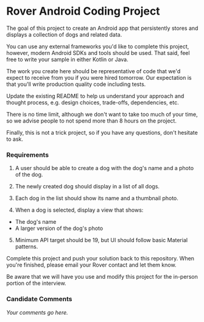# Rover Android Coding Project

The goal of this project to create an Android app that persistently stores and displays a collection of dogs and related data.

You can use any external frameworks you'd like to complete this project, however, modern Android SDKs and tools should be used. That said, feel free to write your sample in either Kotlin or Java.

The work you create here should be representative of code that we'd expect to receive from you if you were hired tomorrow. Our expectation is that you'll write production quality code including tests.

Update the existing README to help us understand your approach and thought process, e.g. design choices, trade-offs, dependencies, etc.

There is no time limit, although we don't want to take too much of your time, so we advise people to not spend more than 8 hours on the project.

Finally, this is not a trick project, so if you have any questions, don't hesitate to ask.


### Requirements

1. A user should be able to create a dog with the dog's name and a photo of the dog.

2. The newly created dog should display in a list of all dogs.

3. Each dog in the list should show its name and a thumbnail photo.

4. When a dog is selected, display a view that shows:
  - The dog's name
  - A larger version of the dog's photo

5. Minimum API target should be 19, but UI should follow basic Material patterns.


Complete this project and push your solution back to this repository.
When you're finished, please email your Rover contact and let them know.

Be aware that we will have you use and modify this project for the in-person portion of the interview.

### Candidate Comments

_Your comments go here._

